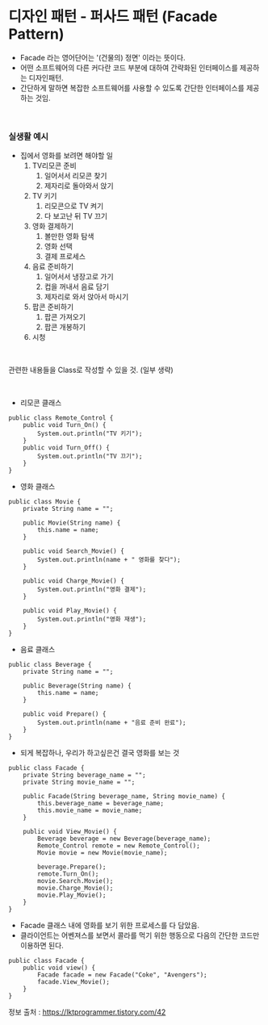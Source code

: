 # 디자인 패턴 - 퍼사드 패턴 (Facade Pattern)

-   Facade 라는 영어단어는 '(건물의) 정면' 이라는 뜻이다.
-   어떤 소프트웨어의 다른 커다란 코드 부분에 대하여 간략화된 인터페이스를 제공하는 디자인패턴.
-   간단하게 말하면 복잡한 소프트웨어를 사용할 수 있도록 간단한 인터페이스를 제공하는 것임.

<br>

### 실생활 예시

-   집에서 영화를 보려면 해야할 일
    1. TV리모콘 준비
        1. 일어서서 리모콘 찾기
        2. 제자리로 돌아와서 앉기
    2. TV 키기
        1. 리모콘으로 TV 켜기
        2. 다 보고난 뒤 TV 끄기
    3. 영화 결제하기
        1. 볼만한 영화 탐색
        2. 영화 선택
        3. 결제 프로세스
    4. 음료 준비하기
        1. 일어서서 냉장고로 가기
        2. 컵을 꺼내서 음료 담기
        3. 제자리로 와서 앉아서 마시기
    5. 팝콘 준비하기
        1. 팝콘 가져오기
        2. 팝콘 개봉하기
    6. 시청

<br>

관련한 내용들을 Class로 작성할 수 있을 것. (일부 생략)

<br>

-   리모콘 클래스

```
public class Remote_Control {
    public void Turn_On() {
        System.out.println("TV 키기");
    }
    public void Turn_Off() {
        System.out.println("TV 끄기");
    }
}
```

-   영화 클래스

```
public class Movie {
    private String name = "";

    public Movie(String name) {
        this.name = name;
    }

    public void Search_Movie() {
        System.out.println(name + " 영화를 찾다");
    }

    public void Charge_Movie() {
        System.out.println("영화 결제");
    }

    public void Play_Movie() {
        System.out.println("영화 재생");
    }
}
```

-   음료 클래스

```
public class Beverage {
    private String name = "";

    public Beverage(String name) {
        this.name = name;
    }

    public void Prepare() {
        System.out.println(name + "음료 준비 완료");
    }
}
```

-   되게 복잡하나, 우리가 하고싶은건 결국 영화를 보는 것

```
public class Facade {
    private String beverage_name = "";
    private String movie_name = "";

    public Facade(String beverage_name, String movie_name) {
        this.beverage_name = beverage_name;
        this.movie_name = movie_name;
    }

    public void View_Movie() {
        Beverage beverage = new Beverage(beverage_name);
        Remote_Control remote = new Remote_Control();
        Movie movie = new Movie(movie_name);

        beverage.Prepare();
        remote.Turn_On();
        movie.Search.Movie();
        movie.Charge_Movie();
        movie.Play_Movie();
    }
}
```

-   Facade 클래스 내에 영화를 보기 위한 프로세스를 다 담았음.
-   클라이언트는 어벤져스를 보면서 콜라를 먹기 위한 행동으로 다음의 간단한 코드만 이용하면 된다.

```
public class Facade {
    public void view() {
        Facade facade = new Facade("Coke", "Avengers");
        facade.View_Movie();
    }
}
```

정보 출처 : https://lktprogrammer.tistory.com/42
